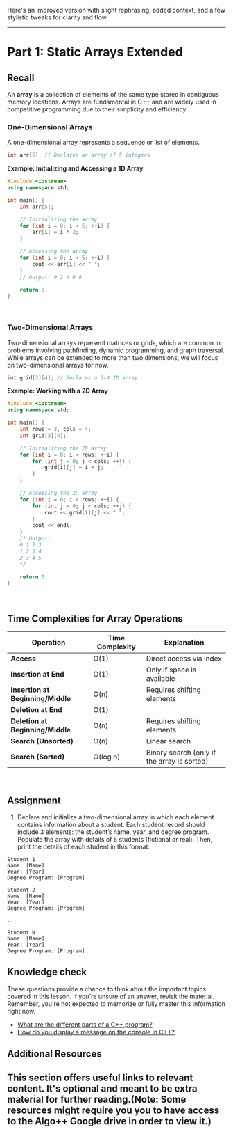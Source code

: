 Here's an improved version with slight rephrasing, added context, and a few stylistic tweaks for clarity and flow.

---

# Part 1: Static Arrays Extended

## Recall

An **array** is a collection of elements of the same type stored in contiguous memory locations. Arrays are fundamental in C++ and are widely used in competitive programming due to their simplicity and efficiency.

### One-Dimensional Arrays

A one-dimensional array represents a sequence or list of elements.

```cpp
int arr[5]; // Declares an array of 5 integers
```

**Example: Initializing and Accessing a 1D Array**

```cpp
#include <iostream>
using namespace std;

int main() {
    int arr[5];

    // Initializing the array
    for (int i = 0; i < 5; ++i) {
        arr[i] = i * 2;
    }

    // Accessing the array
    for (int i = 0; i < 5; ++i) {
        cout << arr[i] << " ";
    }
    // Output: 0 2 4 6 8

    return 0;
}
```
<br>

### Two-Dimensional Arrays

Two-dimensional arrays represent matrices or grids, which are common in problems involving pathfinding, dynamic programming, and graph traversal. While arrays can be extended to more than two dimensions, we will focus on two-dimensional arrays for now.

```cpp
int grid[3][4]; // Declares a 3x4 2D array
```

**Example: Working with a 2D Array**

```cpp
#include <iostream>
using namespace std;

int main() {
    int rows = 3, cols = 4;
    int grid[3][4];

    // Initializing the 2D array
    for (int i = 0; i < rows; ++i) {
        for (int j = 0; j < cols; ++j) {
            grid[i][j] = i + j;
        }
    }

    // Accessing the 2D array
    for (int i = 0; i < rows; ++i) {
        for (int j = 0; j < cols; ++j) {
            cout << grid[i][j] << " ";
        }
        cout << endl;
    }
    /* Output:
    0 1 2 3
    1 2 3 4
    2 3 4 5
    */

    return 0;
}
```
<br>

## Time Complexities for Array Operations

| Operation                       | Time Complexity | Explanation                                   |
|---------------------------------|-----------------|-----------------------------------------------|
| **Access**                      | O(1)            | Direct access via index                       |
| **Insertion at End**            | O(1)            | Only if space is available                    |
| **Insertion at Beginning/Middle** | O(n)         | Requires shifting elements                    |
| **Deletion at End**             | O(1)            |                                               |
| **Deletion at Beginning/Middle** | O(n)         | Requires shifting elements                    |
| **Search (Unsorted)**           | O(n)            | Linear search                                 |
| **Search (Sorted)**             | O(log n)        | Binary search (only if the array is sorted)   |

<br>

## Assignment

1. Declare and initialize a two-dimensional array in which each element contains information about a student. Each student record should include 3 elements: the student’s name, year, and degree program. Populate the array with details of 5 students (fictional or real). Then, print the details of each student in this format:

```
Student 1
Name: [Name]
Year: [Year]
Degree Program: [Program]

Student 2
Name: [Name]
Year: [Year]
Degree Program: [Program]

...

Student N
Name: [Name]
Year: [Year]
Degree Program: [Program]
```


## Knowledge check
These questions provide a chance to think about the important topics covered in this lesson. If you're unsure of an answer, revisit the material. Remember, you're not expected to memorize or fully master this information right now.
- [What are the different parts of a C++ program?](https://github.com/UP-Algorithm-Plus-Plus/CPP-Crash-Course-2425A/blob/week_1/Week_1/Part3.md#parts-of-a-basic-c-program)
- [How do you display a message on the console in C++?](https://github.com/UP-Algorithm-Plus-Plus/CPP-Crash-Course-2425A/blob/week_1/Week_1/Part3.md#parts-of-a-basic-c-program)

## Additional Resources
This section offers useful links to relevant content. It's optional and meant to be extra material for further reading.(Note: Some resources might require you you to have access to the Algo++ Google drive in order to view it.)
- 